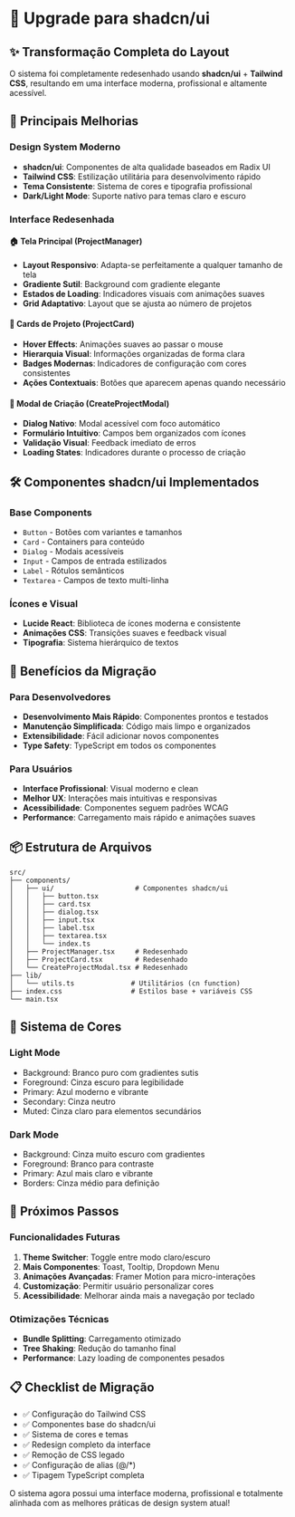 # 🎨 Upgrade para shadcn/ui

## ✨ Transformação Completa do Layout

O sistema foi completamente redesenhado usando **shadcn/ui** + **Tailwind CSS**, resultando em uma interface moderna, profissional e altamente acessível.

## 🚀 Principais Melhorias

### Design System Moderno
- **shadcn/ui**: Componentes de alta qualidade baseados em Radix UI
- **Tailwind CSS**: Estilização utilitária para desenvolvimento rápido
- **Tema Consistente**: Sistema de cores e tipografia profissional
- **Dark/Light Mode**: Suporte nativo para temas claro e escuro

### Interface Redesenhada

#### 🏠 Tela Principal (ProjectManager)
- **Layout Responsivo**: Adapta-se perfeitamente a qualquer tamanho de tela
- **Gradiente Sutil**: Background com gradiente elegante
- **Estados de Loading**: Indicadores visuais com animações suaves
- **Grid Adaptativo**: Layout que se ajusta ao número de projetos

#### 🎴 Cards de Projeto (ProjectCard)
- **Hover Effects**: Animações suaves ao passar o mouse
- **Hierarquia Visual**: Informações organizadas de forma clara
- **Badges Modernas**: Indicadores de configuração com cores consistentes
- **Ações Contextuais**: Botões que aparecem apenas quando necessário

#### 📝 Modal de Criação (CreateProjectModal)
- **Dialog Nativo**: Modal acessível com foco automático
- **Formulário Intuitivo**: Campos bem organizados com ícones
- **Validação Visual**: Feedback imediato de erros
- **Loading States**: Indicadores durante o processo de criação

## 🛠️ Componentes shadcn/ui Implementados

### Base Components
- `Button` - Botões com variantes e tamanhos
- `Card` - Containers para conteúdo
- `Dialog` - Modais acessíveis
- `Input` - Campos de entrada estilizados
- `Label` - Rótulos semânticos
- `Textarea` - Campos de texto multi-linha

### Ícones e Visual
- **Lucide React**: Biblioteca de ícones moderna e consistente
- **Animações CSS**: Transições suaves e feedback visual
- **Tipografia**: Sistema hierárquico de textos

## 🎯 Benefícios da Migração

### Para Desenvolvedores
- **Desenvolvimento Mais Rápido**: Componentes prontos e testados
- **Manutenção Simplificada**: Código mais limpo e organizados
- **Extensibilidade**: Fácil adicionar novos componentes
- **Type Safety**: TypeScript em todos os componentes

### Para Usuários
- **Interface Profissional**: Visual moderno e clean
- **Melhor UX**: Interações mais intuitivas e responsivas
- **Acessibilidade**: Componentes seguem padrões WCAG
- **Performance**: Carregamento mais rápido e animações suaves

## 📦 Estrutura de Arquivos

```
src/
├── components/
│   ├── ui/                    # Componentes shadcn/ui
│   │   ├── button.tsx
│   │   ├── card.tsx
│   │   ├── dialog.tsx
│   │   ├── input.tsx
│   │   ├── label.tsx
│   │   ├── textarea.tsx
│   │   └── index.ts
│   ├── ProjectManager.tsx     # Redesenhado
│   ├── ProjectCard.tsx        # Redesenhado
│   └── CreateProjectModal.tsx # Redesenhado
├── lib/
│   └── utils.ts              # Utilitários (cn function)
├── index.css                 # Estilos base + variáveis CSS
└── main.tsx
```

## 🎨 Sistema de Cores

### Light Mode
- Background: Branco puro com gradientes sutis
- Foreground: Cinza escuro para legibilidade
- Primary: Azul moderno e vibrante
- Secondary: Cinza neutro
- Muted: Cinza claro para elementos secundários

### Dark Mode
- Background: Cinza muito escuro com gradientes
- Foreground: Branco para contraste
- Primary: Azul mais claro e vibrante
- Borders: Cinza médio para definição

## 🚀 Próximos Passos

### Funcionalidades Futuras
1. **Theme Switcher**: Toggle entre modo claro/escuro
2. **Mais Componentes**: Toast, Tooltip, Dropdown Menu
3. **Animações Avançadas**: Framer Motion para micro-interações
4. **Customização**: Permitir usuário personalizar cores
5. **Acessibilidade**: Melhorar ainda mais a navegação por teclado

### Otimizações Técnicas
- **Bundle Splitting**: Carregamento otimizado
- **Tree Shaking**: Redução do tamanho final
- **Performance**: Lazy loading de componentes pesados

## 📋 Checklist de Migração

- ✅ Configuração do Tailwind CSS
- ✅ Componentes base do shadcn/ui
- ✅ Sistema de cores e temas
- ✅ Redesign completo da interface
- ✅ Remoção de CSS legado
- ✅ Configuração de alias (@/*)
- ✅ Tipagem TypeScript completa

O sistema agora possui uma interface moderna, profissional e totalmente alinhada com as melhores práticas de design system atual!
